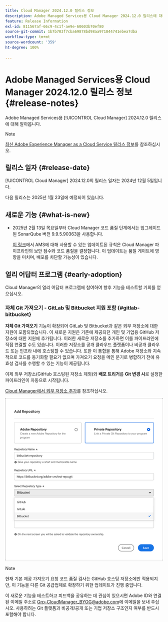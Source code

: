 ```yaml
---
title: Cloud Manager 2024.12.0 릴리스 정보
description: Adobe Managed Services용 Cloud Manager 2024.12.0 릴리스에 대해 알아봅니다.
feature: Release Information
exl-id: 811567af-66c9-4c1f-ae9e-60603b70ef80
source-git-commit: 1b7b703f7cba69878bd98aa971844741ebea7dba
workflow-type: tm+mt
source-wordcount: '359'
ht-degree: 100%

---
```


# Adobe Managed Services용 Cloud Manager 2024.12.0 릴리스 정보 {#release-notes}

<!-- RELEASE WIKI  https://wiki.corp.adobe.com/display/DMSArchitecture/Cloud+Manager+2024.12.0+Release -->

Adobe Managed Services용 [!UICONTROL Cloud Manager] 2024.12.0 릴리스에 대해 알아봅니다.

>[!NOTE]
>
>[최신 Adobe Experience Manager as a Cloud Service 릴리스 정보](https://experienceleague.adobe.com/kr/docs/experience-manager-cloud-service/content/release-notes/home)를 참조하십시오.

## 릴리스 일자 {#release-date}

<!-- SAVE FOR FUTURE POSSIBLE USE No notable bugs or features for the September release of Cloud Manager. -->

[!UICONTROL Cloud Manager] 2024.12.0의 릴리스 일자는 2024년 12월 5일입니다.

다음 릴리스는 2025년 1월 23일에 예정되어 있습니다.

## 새로운 기능 {#what-is-new}

<!-- * The AEM Code Quality step now uses SonarQube 9.9 Server, replacing the older 7.4 version. This upgrade brings additional security, performance, and code quality checks, offering more comprehensive analysis and coverage for your projects. --> <!-- CMGR-45683 -->

* 2025년 2월 13일 목요일부터 Cloud Manager 코드 품질 단계에서는 업그레이드된 SonarQube 버전 9.9.5.90363을 사용합니다.

  [이 링크](/help/using/code-quality-testing.md#code-quality-testing-step)에서 AMS에 대해 사용할 수 있는 업데이트된 규칙은 Cloud Manager 파이프라인의 보안 점수와 코드 품질을 결정합니다. 이 업데이트는 품질 게이트에 영향을 미치며, 배포를 차단할 가능성이 있습니다.

## 얼리 어답터 프로그램 {#early-adoption}

Cloud Manager의 얼리 어답터 프로그램에 참여하여 향후 기능을 테스트할 기회를 얻으십시오.

### 자체 Git 가져오기 - GitLab 및 Bitbucket 지원 포함 {#gitlab-bitbucket}

<!-- BOTH CS & AMS -->

**자체 Git 가져오기** 기능이 확장되어 GitLab 및 Bitbucket과 같은 외부 저장소에 대한 지원이 포함되었습니다. 이 새로운 지원은 기존에 제공되던 개인 및 기업용 GitHub 저장소에 대한 지원에 추가됩니다. 이러한 새로운 저장소를 추가하면 이를 파이프라인에 직접 연결할 수도 있습니다. 이러한 저장소를 공개 클라우드 플랫폼이나 비공개 클라우드 또는 인프라 내에 호스팅할 수 있습니다. 또한 이 통합을 통해 Adobe 저장소와 지속적으로 코드를 동기화할 필요가 없으며 가져오기 요청을 메인 분기로 병합하기 전에 유효성 검사를 수행할 수 있는 기능이 제공됩니다.

이제 외부 저장소(GitHub 호스팅된 저장소 제외)와 **배포 트리거**&#x200B;를 **Git 변경 시**&#x200B;로 설정한 파이프라인이 자동으로 시작됩니다.

[Cloud Manager에서 외부 저장소 추가](/help/managing-code/external-repositories.md)를 참조하십시오.

![저장소 추가 대화 상자](/help/release-notes/assets/repositories-add-release-notes.png)

>[!NOTE]
>
>현재 기본 제공 가져오기 요청 코드 품질 검사는 GitHub 호스팅 저장소에만 적용되지만, 이 기능을 다른 Git 공급업체로 확장하기 위한 업데이트가 진행 중입니다.

이 새로운 기능을 테스트하고 피드백을 공유하는 데 관심이 있으시면 Adobe ID와 연결된 이메일 주소로 [Grp-CloudManager_BYOG@adobe.com](mailto:Grp-CloudManager_BYOG@adobe.com)에 이메일을 보내 주십시오. 사용하려는 Git 플랫폼과 비공개/공개 또는 기업 저장소 구조인지 여부를 반드시 포함해야 합니다.


<!-- ## Bug fixes {#bug-fixes}

* A

Known Issues {#known-issues}

* A -->

